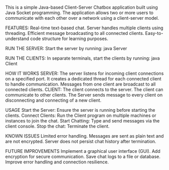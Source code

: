 This is a simple Java-based Client-Server Chatbox application built using Java Socket programming. The application allows two or more users to communicate with each other over a network using a client-server model.


FEATURES:
Real-time text-based chat.
Server handles multiple clients using threading.
Efficient message broadcasting to all connected clients.
Easy-to-understand code structure for learning purposes.


RUN THE SERVER:
Start the server by running:
java Server

RUN THE CLIENTS:
In separate terminals, start the clients by running:
java Client


HOW IT WORKS
SERVER:
The server listens for incoming client connections on a specified port.
It creates a dedicated thread for each connected client to handle communication.
Messages from one client are broadcast to all connected clients.
CLIENT:
The client connects to the server.
The client can communicate to other clients.
The Server sends message to every client on disconnecting and connecting of a new client. 


USAGE
Start the Server: Ensure the server is running before starting the clients.
Connect Clients: Run the Client program on multiple machines or instances to join the chat.
Start Chatting: Type and send messages via the client console.
Stop the chat: Terminate the client.


KNOWN ISSUES
Limited error handling.
Messages are sent as plain text and are not encrypted.
Server does not persist chat history after termination.


FUTURE IMPROVEMENTS
Implement a graphical user interface (GUI).
Add encryption for secure communication.
Save chat logs to a file or database.
Improve error handling and connection resilience.

